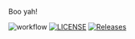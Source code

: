 Boo yah!

![workflow](https://github.com/Dilloid/sem/actions/workflows/main.yml/badge.svg)
[![LICENSE](https://img.shields.io/github/license/Dilloid/sem.svg?style=flat-square)](https://github.com/Dilloid/sem/blob/master/LICENSE)
[![Releases](https://img.shields.io/github/release/Dilloid/sem/all.svg?style=flat-square)](https://github.com/Dilloid/sem/releases)